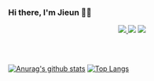 ### Hi there, I'm Jieun 👋🏼

<p align=center>
<a href="http://bit.ly/37CSsfp"><img src="https://img.shields.io/badge/-Notion-000000?logo=Notion"/> </a>
  <a href="mailto:zieun.na@gmail.com"><img src="https://img.shields.io/badge/-Gmail-D14836?logo=Gmail&logoColor=white"></a>
  <a href="https://velog.io/@najiexx"><img src="https://img.shields.io/badge/-Velog-1dc996?logo=V&logoColor=white"></a>
</p>
<br>
<br>

[![Anurag's github stats](https://github-readme-stats.vercel.app/api?username=jexnjeux)](https://github.com/anuraghazra/github-readme-stats)
[![Top Langs](https://github-readme-stats.vercel.app/api/top-langs/?username=jexnjeux&layout=compact)](https://github.com/anuraghazra/github-readme-stats)




